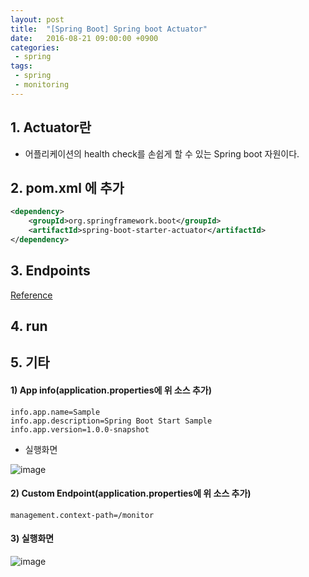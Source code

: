 ```yaml
---
layout: post
title:  "[Spring Boot] Spring boot Actuator"
date:   2016-08-21 09:00:00 +0900
categories:
 - spring
tags: 
 - spring
 - monitoring
---
```

## 1. Actuator란
- 어플리케이션의 health check를 손쉽게 할 수 있는 Spring boot 자원이다.

## 2. pom.xml 에 추가
```xml
<dependency>
    <groupId>org.springframework.boot</groupId>
    <artifactId>spring-boot-starter-actuator</artifactId>
</dependency>
```

## 3. Endpoints
[Reference](https://docs.spring.io/spring-boot/docs/current/reference/html/production-ready-endpoints.html)

## 4. run

## 5. 기타

#### 1) App info(application.properties에 위 소스 추가)

```
info.app.name=Sample
info.app.description=Spring Boot Start Sample 
info.app.version=1.0.0-snapshot
```

- 실행화면 

![image](https://user-images.githubusercontent.com/13219787/65332656-0e50e400-dbfa-11e9-8494-b5e26570f9a6.png)

#### 2) Custom Endpoint(application.properties에 위 소스 추가)

```
management.context-path=/monitor
```

#### 3) 실행화면

![image](https://user-images.githubusercontent.com/13219787/65332691-1f015a00-dbfa-11e9-8e90-52edca89c491.png)
